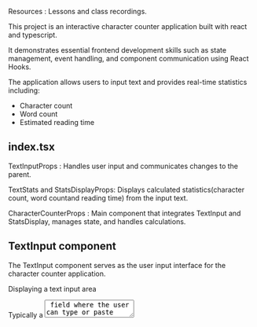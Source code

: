 Resources : Lessons and class recordings.

This project is an interactive character counter application built with react and typescript. 

It demonstrates essential frontend development skills such as state management, event handling, and component communication using React Hooks.

The application allows users to input text and provides real-time statistics including:

- Character count
- Word count
- Estimated reading time

 ##  index.tsx
 
TextInputProps : Handles user input and communicates changes to the parent.

TextStats and StatsDisplayProps: Displays calculated statistics(character count, word countand reading time) from the input text.

CharacterCounterProps : Main component that integrates TextInput and StatsDisplay, manages state, and handles calculations.

## TextInput component

The TextInput component serves as the user input interface for the character counter application.

Displaying a text input area

Typically a <textarea>  field where the user can type or paste content.

Tghis component will listening to user input events.

Every time the user types or modifies the text, the component captures that change.

Notifying the parent component of text changes.

The typed input is sent upward using the onTextChange callback function prop, enabling the parent to update statistics in real-time.

initialValue = '' → If no default text is provided, the input starts empty.

## For  State Setup:  const [text, setText] = useState(initialValue) ## 

It creates a piece of local state named text using the useState hook.

The initial value of this state is set to initialValue from props.

setText is the function used to update the state whenever the user types.

const handleChange :  The handleChange function is triggered every time the user types or modifies the content in the <textarea> and do two things
                         Update the local state
                         Communicate with the parent
